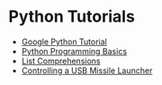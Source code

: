 # Python Tutorials


* [Google Python Tutorial](https://developers.google.com/edu/python/)
* [Python Programming Basics](https://dzone.com/articles/python-programming-basics-with-examples)
* [List Comprehensions](http://treyhunner.com/2015/12/python-list-comprehensions-now-in-color/)
* [Controlling a USB Missile Launcher](http://www.rkblog.rk.edu.pl/w/p/controlling-usb-missile-launchers-python/)